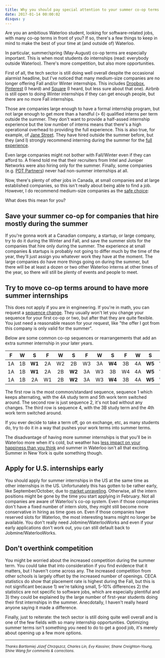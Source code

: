 ```yaml
---
title: Why you should pay special attention to your summer co-op terms
date: 2017-01-14 00:00:02
disqus: y
---
```


Are you an ambitious Waterloo student, looking for software-related jobs, with many co-op terms in front of you? If so, there's a few things to keep in mind to make the best of your time at (and outside of) Waterloo.

In particular, summer/spring (May-August) co-op terms are especially important. This is when most students do internships (read: everybody outside Waterloo). There's more competition, but also more opportunities.

First of all, the tech sector is still doing well overall despite the occasional alarmist headline, but I've noticed that many medium-size companies are no longer offering Fall and/or Winter internships. This includes [Dropbox](https://www.dropbox.com/jobs), [Pinterest](https://careers.pinterest.com/careers/interns-and-new-grads) (I heard) and [Square](https://squareup.com/ca/careers/university) (I heard, but less sure about that one). Airbnb is still open to doing Winter internships if they can get enough people, but there are no more Fall internships.

Those are companies large enough to have a formal internship program, but not large enough to get more than a handful (> 6) qualified interns per term outside the summer. They don't want to provide a half-assed internship experience but the low number of interns means that there's a high operational overhead to providing the full experience. This is also true, for example, of [Jane Street](https://www.janestreet.com/join-jane-street/internships/). They have hired outside the summer before, but they (and I) strongly recommend interning during the summer for the [full experience](http://digitalfreepen.com/2017/01/07/jane-street-thinking.html).

Even large companies might not bother with Fall/Winter even if they can afford to. A friend told me that their recruiters from Intel and Juniper Networks were also hiring only for the summer. Finally, some companies (e.g. [PDT Partners](http://www.pdtpartners.com/careers.html)) never had non-summer internships at all.

Now, there's plenty of other jobs in Canada, at small companies and at large established companies, so this isn't really about being able to find a job. However, I do recommend medium-size companies as the [safe choice](/2017/01/13/medium-software-internships.html):

What does this mean for you?

Save your summer co-op for companies that hire mostly during the summer
-----------------------------------------------------------------------

If you're gonna work at a Canadian company, a startup, or large company, try to do it during the Winter and Fall, and save the summer slots for the companies that hire only during the summer. The experience at small companies & startups is probably not going to differ much by the time of the year, they'll just assign you whatever work they have at the moment. The large companies do have more things going on during the summer, but there will be at least a dozen or two other Waterloo interns at other times of the year, so there will still be plenty of events and people to meet.

Try to move co-op terms around to have more summer internships
--------------------------------------------------------------

This does not apply if you are in engineering. If you're in math, you can request a [sequence change](https://uwaterloo.ca/co-operative-education/faculty-mathematics-request-academicwork-term-sequence-change). They usually won't let you change your sequence for your first co-op or two, but after that they are quite flexible. You just need a reasonable reason for your request, like "the offer I got from this company is only valid for the summer".

Below are some common co-op sequences or rearrangements that add an extra summer internship in your later years.

  F |  W |   S  |  F |  W |   S  |  F |  W |   S  |  F |  W |   S  |  F |  W
:--:|:--:| :--: |:--:|:--:| :--: |:--:|:--:| :--: |:--:|:--:| :--: |:--:|:--:
 1A | 1B |**W1**| 2A | W2 |  2B  | W3 | 3A |**W4**| 3B | 4A |**W5**| W6 | 4B
 1A | 1B |**W1**| 2A | 2B |**W2**| 3A | W3 |  3B  | W4 | 4A |**W5**| W6 | 4B
 1A | 1B |  2A  | W1 | 2B |**W2**| 3A | W3 |**W4**| 3B | 4A |**W5**| W6 | 4B

The first row is the most common/standard sequence, sequence 1 which keeps alternating, with the 4A study term and 5th work term switched around. The second row is just sequence 2, it's not bad without any changes. The third row is sequence 4, with the 3B study term and the 4th work term switched around.

If you ever decide to take a term off, go on exchange, etc, as many students do, try to do it in a way that pushes your work terms into summer terms.

The disadvantage of having more summer internships is that you'll be in Waterloo more when it's cold, but weather has [less impact on your happiness than you think](http://journals.sagepub.com/doi/abs/10.1111/1467-9280.00066) and summer in Waterloo isn't all that exciting. Summer in New York is quite something though.

Apply for U.S. internships early
--------------------------------

You should apply for summer internships in the US at the same time as other internships in the US. Unfortunately this has gotten to be rather early, like September/October, due to [market unraveling](https://blogs.janestreet.com/unraveling/). Otherwise, all the intern positions might be gone by the time you start applying in February. Not all companies are aware of Waterloo's co-op system. Even if those companies don't have a fixed number of intern slots, they might still become more conservative in hiring as time goes on. Even if those companies have reserved slots for Waterloo, the most interesting teams might no longer be available. You don't really need Jobmine/WaterlooWorks and even if your early applications don't work out, you can still default back to Jobmine/WaterlooWorks.

Don't overthink competition
---------------------------

You might be worried about the increased competition during the summer term. You could take that into consideration if you find evidence that it matters, but I haven't come across any. The increased competition from other schools is largely offset by the increased number of openings. CECA statistics do show that placement rate is highest during the Fall, but this is not significant because 1) we're talking small, 5-10% differences 2) the statistics are not specific to software jobs, which are especially plentiful and 3) they could be explained by the large number of first-year students doing their first internships in the summer. Anecdotally, I haven't really heard anyone saying it made a difference.

Finally, just to reiterate: the tech sector is still doing quite well overall and is one of the few fields with so many internship opportunities. Optimizing summer terms isn't something you need to do to get a good job, it's merely about opening up a few more options.

----------

<small>*Thanks Bartlomiej Józef Chrząszcz, Charles Lin, Evy Kassirer, Shane Creighton-Young, Shine Wang for comments & corrections.*</small>
